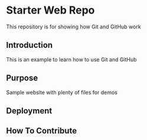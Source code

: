 # Starter Web Repo

This repository is for showing how Git and GitHub work
## Introduction
This is an example to learn how to use Git and GitHub
## Purpose
Sample website with plenty of files for demos
## Deployment
## How To Contribute